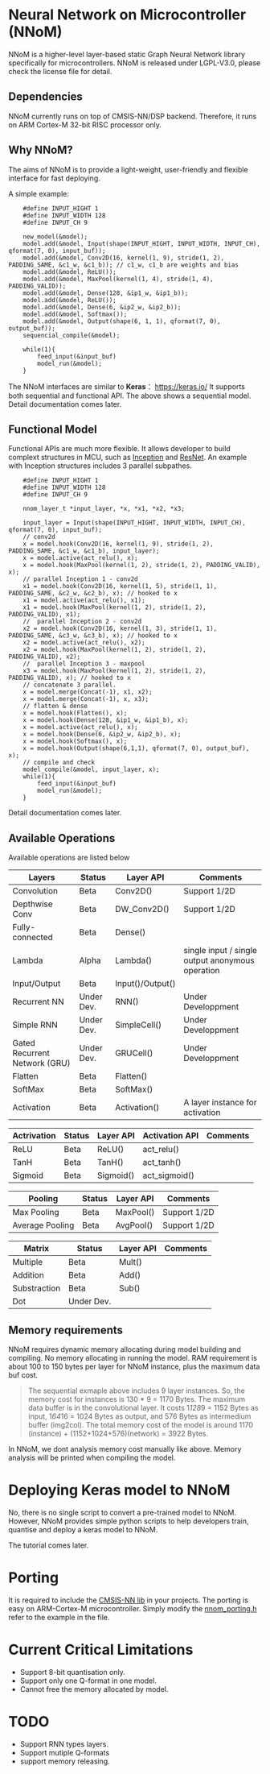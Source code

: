 # Neural Network on Microcontroller (NNoM)
NNoM is a higher-level layer-based static Graph Neural Network library specifically for microcontrollers. 
NNoM is released under LGPL-V3.0, please check the license file for detail. 

## Dependencies
NNoM currently runs on top of CMSIS-NN/DSP backend. 
Therefore, it runs on ARM Cortex-M 32-bit RISC processor only. 

## Why NNoM?
The aims of NNoM is to provide a light-weight, user-friendly and flexible interface for fast deploying.

A simple example:
~~~~
    #define INPUT_HIGHT 1
    #define INPUT_WIDTH 128
    #define INPUT_CH 9
    
	new_model(&model);
	model.add(&model, Input(shape(INPUT_HIGHT, INPUT_WIDTH, INPUT_CH), qformat(7, 0), input_buf));
	model.add(&model, Conv2D(16, kernel(1, 9), stride(1, 2), PADDING_SAME, &c1_w, &c1_b)); // c1_w, c1_b are weights and bias
	model.add(&model, ReLU());
	model.add(&model, MaxPool(kernel(1, 4), stride(1, 4), PADDING_VALID));
	model.add(&model, Dense(128, &ip1_w, &ip1_b));
	model.add(&model, ReLU());
	model.add(&model, Dense(6, &ip2_w, &ip2_b));
	model.add(&model, Softmax());
	model.add(&model, Output(shape(6, 1, 1), qformat(7, 0), output_buf));
	sequencial_compile(&model);
	
    while(1){
        feed_input(&input_buf)
        model_run(&model);
    }
~~~~
The NNoM interfaces are similar to **Keras**： https://keras.io/
It supports both sequential and functional API. 
The above shows a sequential model. 
Detail documentation comes later. 

## Functional Model
Functional APIs are much more flexible. 
It allows developer to build complext structures in MCU, such as [Inception](https://www.cs.unc.edu/~wliu/papers/GoogLeNet.pdf) and [ResNet](https://arxiv.org/abs/1512.03385). 
An example with Inception structures includes 3 parallel subpathes.
~~~~
    #define INPUT_HIGHT 1
    #define INPUT_WIDTH 128
    #define INPUT_CH 9

    nnom_layer_t *input_layer, *x, *x1, *x2, *x3;
    
	input_layer = Input(shape(INPUT_HIGHT, INPUT_WIDTH, INPUT_CH), qformat(7, 0), input_buf);
	// conv2d
	x = model.hook(Conv2D(16, kernel(1, 9), stride(1, 2), PADDING_SAME, &c1_w, &c1_b), input_layer);
	x = model.active(act_relu(), x);
	x = model.hook(MaxPool(kernel(1, 2), stride(1, 2), PADDING_VALID), x);
	// parallel Inception 1 - conv2d 
	x1 = model.hook(Conv2D(16, kernel(1, 5), stride(1, 1), PADDING_SAME, &c2_w, &c2_b), x); // hooked to x
	x1 = model.active(act_relu(), x1);
	x1 = model.hook(MaxPool(kernel(1, 2), stride(1, 2), PADDING_VALID), x1);
	//  parallel Inception 2 - conv2d 
	x2 = model.hook(Conv2D(16, kernel(1, 3), stride(1, 1), PADDING_SAME, &c3_w, &c3_b), x); // hooked to x
	x2 = model.active(act_relu(), x2);
	x2 = model.hook(MaxPool(kernel(1, 2), stride(1, 2), PADDING_VALID), x2);
	//  parallel Inception 3 - maxpool 
	x3 = model.hook(MaxPool(kernel(1, 2), stride(1, 2), PADDING_VALID), x); // hooked to x
	// concatenate 3 parallel. 
	x = model.merge(Concat(-1), x1, x2); 
	x = model.merge(Concat(-1), x, x3);
	// flatten & dense
	x = model.hook(Flatten(), x);
	x = model.hook(Dense(128, &ip1_w, &ip1_b), x);
	x = model.active(act_relu(), x);
	x = model.hook(Dense(6, &ip2_w, &ip2_b), x);
	x = model.hook(Softmax(), x);
	x = model.hook(Output(shape(6,1,1), qformat(7, 0), output_buf), x);
	// compile and check
	model_compile(&model, input_layer, x);
    while(1){
        feed_input(&input_buf)
        model_run(&model);
    }
~~~~
Detail documentation comes later. 
## Available Operations

Available operations are listed below

| Layers | Status |Layer API|Comments|
| ------ |-- |--|--|
| Convolution  | Beta|Conv2D()|Support 1/2D|
| Depthwise Conv | Beta|DW_Conv2D()|Support 1/2D|
| Fully-connected | Beta| Dense()| |
| Lambda |Alpha| Lambda() |single input / single output anonymous operation| 
| Input/Output |Beta | Input()/Output()| |
| Recurrent NN | Under Dev.| RNN()| Under Developpment |
| Simple RNN | Under Dev. | SimpleCell()| Under Developpment |
| Gated Recurrent Network (GRU)| Under Dev. | GRUCell()| Under Developpment |
| Flatten|Beta | Flatten()| |
| SoftMax|Beta | SoftMax()| |
| Activation|Beta| Activation()|A layer instance for activation|

| Actrivation | Status |Layer API|Activation API|Comments|
| ------ |-- |--|--|--|
| ReLU  | Beta|ReLU()|act_relu()||
| TanH | Beta|TanH()|act_tanh()||
|Sigmoid|Beta| Sigmoid()|act_sigmoid()||

| Pooling | Status |Layer API|Comments|
| ------ |-- |--|--|
| Max Pooling  | Beta|MaxPool()|Support 1/2D|
| Average Pooling | Beta|AvgPool()|Support 1/2D|

| Matrix | Status |Layer API|Comments|
| ------ |-- |--|--|
| Multiple  |Beta |Mult()||
| Addition  | Beta|Add()||
| Substraction  | Beta|Sub()||
| Dot  | Under Dev. |||

## Memory requirements
NNoM requires dynamic memory allocating during model building and compiling. 
No memory allocating in running the model. 
RAM requirement is about 100 to 150 bytes per layer for NNoM instance, plus the maximum data buf cost.

>The sequential exmaple above includes 9 layer instances. So, the memory cost for instances is 130 * 9 = 1170 Bytes.
>The maximum data buffer is in the convolutional layer.
>It costs 1*128*9 = 1152 Bytes as input, 1*64*16 = 1024 Bytes as output, and 576 Bytes as intermedium buffer (img2col). 
>The total memory cost of the model is around 1170 (instance) + (1152+1024+576)(network) = 3922 Bytes. 

In NNoM, we dont analysis memory cost manually like above. 
Memory analysis will be printed when compiling the model.  

# Deploying Keras model to NNoM
No, there is no single script to convert a pre-trained model to NNoM. 
However, NNoM provides simple python scripts to help developers train, quantise and deploy a keras model to NNoM.

The tutorial comes later. 

# Porting
It is required to include the [CMSIS-NN lib](https://github.com/ARM-software/CMSIS_5/tree/develop/CMSIS/NN) in your projects.
The porting is easy on ARM-Cortex-M microcontroller. 
Simply modify the [nnom_porting.h](https://github.com/majianjia/nnom/blob/master/porting/nnom_porting.h) refer to the example in the file. 

# Current Critical Limitations 
- Support 8-bit quantisation only. 
- Support only one Q-format in one model.
- Cannot free the memory allocated by model. 

# TODO 
- Support RNN types layers.
- Support mutiple Q-formats
- support memory releasing. 





